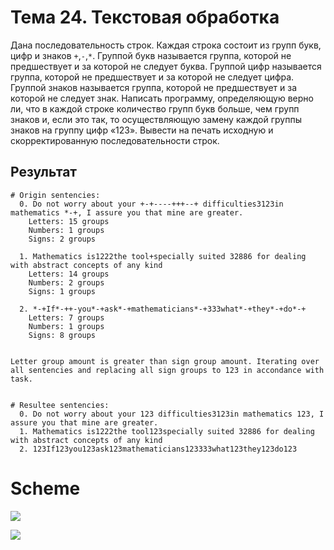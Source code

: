 # Тема 24. Текстовая обработка

Дана последовательность строк. Каждая строка состоит из групп букв, цифр и знаков `+`,`-`,`*`. Группой букв называется группа, которой не предшествует и за которой не следует буква. Группой цифр называется группа, которой не предшествует и за которой не следует цифра. Группой знаков называется группа, которой не предшествует и за которой не следует знак. Написать программу, определяющую верно ли, что в каждой строке количество групп букв больше, чем групп знаков и, если это так, то осуществляющую замену каждой группы знаков на группу цифр «123». Вывести на печать исходную и скорректированную последовательности строк.


## Результат

```
# Origin sentencies:
  0. Do not worry about your +-+----+++--+ difficulties3123in mathematics *-+, I assure you that mine are greater.
    Letters: 15 groups
    Numbers: 1 groups
    Signs: 2 groups

  1. Mathematics is1222the tool+specially suited 32886 for dealing with abstract concepts of any kind
    Letters: 14 groups
    Numbers: 2 groups
    Signs: 1 groups

  2. *-+If*-++-you*-+ask*-+mathematicians*-+333what*-+they*-+do*-+
    Letters: 7 groups
    Numbers: 1 groups
    Signs: 8 groups


Letter group amount is greater than sign group amount. Iterating over all sentencies and replacing all sign groups to 123 in accondance with task.


# Resultee sentencies:
  0. Do not worry about your 123 difficulties3123in mathematics 123, I assure you that mine are greater.
  1. Mathematics is1222the tool123specially suited 32886 for dealing with abstract concepts of any kind
  2. 123If123you123ask123mathematicians123333what123they123do123
```

# Scheme

![](sources/scheme.png)

![](sources/scheme_getGroups.png)
